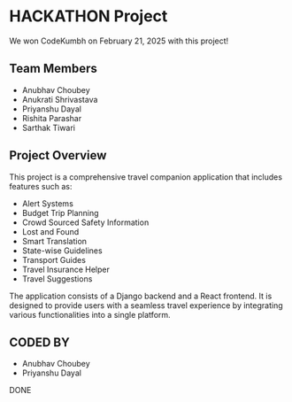# HACKATHON Project

We won CodeKumbh on February 21, 2025 with this project!

## Team Members
- Anubhav Choubey
- Anukrati Shrivastava
- Priyanshu Dayal
- Rishita Parashar
- Sarthak Tiwari

## Project Overview
This project is a comprehensive travel companion application that includes features such as:
- Alert Systems
- Budget Trip Planning
- Crowd Sourced Safety Information
- Lost and Found
- Smart Translation
- State-wise Guidelines
- Transport Guides
- Travel Insurance Helper
- Travel Suggestions

The application consists of a Django backend and a React frontend. It is designed to provide users with a seamless travel experience by integrating various functionalities into a single platform.

## CODED BY
- Anubhav Choubey
- Priyanshu Dayal

DONE